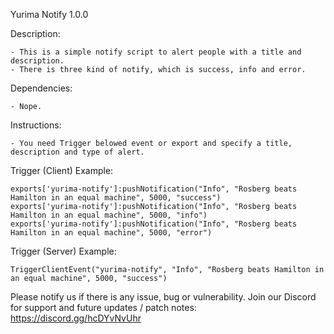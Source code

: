 Yurima Notify 1.0.0

Description:

    - This is a simple notify script to alert people with a title and description.
    - There is three kind of notify, which is success, info and error.

Dependencies:

    - Nope.

Instructions:

    - You need Trigger belowed event or export and specify a title, description and type of alert.

Trigger (Client) Example:

    exports['yurima-notify']:pushNotification("Info", "Rosberg beats Hamilton in an equal machine", 5000, "success")
    exports['yurima-notify']:pushNotification("Info", "Rosberg beats Hamilton in an equal machine", 5000, "info")
    exports['yurima-notify']:pushNotification("Info", "Rosberg beats Hamilton in an equal machine", 5000, "error")

Trigger (Server) Example:

    TriggerClientEvent("yurima-notify", "Info", "Rosberg beats Hamilton in an equal machine", 5000, "success")


Please notify us if there is any issue, bug or vulnerability.
Join our Discord for support and future updates / patch notes: https://discord.gg/hcDYvNvUhr